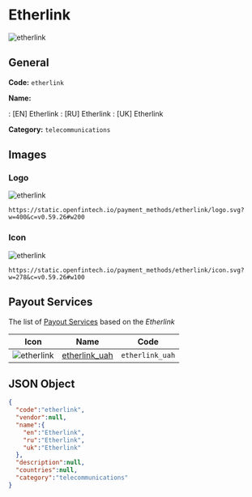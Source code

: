 
# Etherlink 
![etherlink](https://static.openfintech.io/payment_methods/etherlink/logo.svg?w=400&c=v0.59.26#w200)  

## General 
**Code:** `etherlink` 
 
**Name:** 
 
:	[EN] Etherlink 
:	[RU] Etherlink 
:	[UK] Etherlink 
 
**Category:** `telecommunications` 
 

## Images 

### Logo 
![etherlink](https://static.openfintech.io/payment_methods/etherlink/logo.svg?w=400&c=v0.59.26#w200)  

```
https://static.openfintech.io/payment_methods/etherlink/logo.svg?w=400&c=v0.59.26#w200
```  

### Icon 
![etherlink](https://static.openfintech.io/payment_methods/etherlink/icon.svg?w=278&c=v0.59.26#w100)  

```
https://static.openfintech.io/payment_methods/etherlink/icon.svg?w=278&c=v0.59.26#w100
```  

## Payout Services 
 
The list of [Payout Services](/payout-services/) based on the _Etherlink_ 

|Icon|Name|Code| 
|:---:|:---:|:---:| 
|![etherlink](https://static.openfintech.io/payout_methods/etherlink/icon.svg?w=278&c=v0.59.26#w40) |[etherlink_uah](/payout-services/etherlink_uah/)|`etherlink_uah`| 
 

## JSON Object 

```json
{
  "code":"etherlink",
  "vendor":null,
  "name":{
    "en":"Etherlink",
    "ru":"Etherlink",
    "uk":"Etherlink"
  },
  "description":null,
  "countries":null,
  "category":"telecommunications"
}
```  
